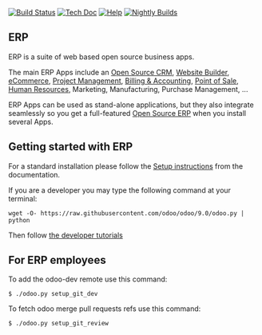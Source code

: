 [![Build Status](http://runbot.erp.com/runbot/badge/flat/1/9.0.svg)](http://runbot.erp.com/runbot)
[![Tech Doc](http://img.shields.io/badge/9.0-docs-8f8f8f.svg?style=flat)](http://www.erp.com/documentation/9.0)
[![Help](http://img.shields.io/badge/9.0-help-8f8f8f.svg?style=flat)](https://www.erp.com/forum/help-1)
[![Nightly Builds](http://img.shields.io/badge/9.0-nightly-8f8f8f.svg?style=flat)](http://nightly.erp.com/)

ERP
----

ERP is a suite of web based open source business apps.

The main ERP Apps include an <a href="https://www.erp.com/page/crm">Open Source CRM</a>, <a href="https://www.erp.com/page/website-builder">Website Builder</a>, <a href="https://www.erp.com/page/e-commerce">eCommerce</a>, <a href="https://www.erp.com/page/project-management">Project Management</a>, <a href="https://www.erp.com/page/accounting">Billing &amp; Accounting</a>, <a href="https://www.erp.com/page/point-of-sale">Point of Sale</a>, <a href="https://www.erp.com/page/employees">Human Resources</a>, Marketing, Manufacturing, Purchase Management, ...  

ERP Apps can be used as stand-alone applications, but they also integrate seamlessly so you get
a full-featured <a href="https://www.erp.com">Open Source ERP</a> when you install several Apps.


Getting started with ERP
-------------------------
For a standard installation please follow the <a href="https://www.erp.com/documentation/9.0/setup/install.html">Setup instructions</a>
from the documentation.

If you are a developer you may type the following command at your terminal:

    wget -O- https://raw.githubusercontent.com/odoo/odoo/9.0/odoo.py | python

Then follow <a href="https://www.erp.com/documentation/9.0/tutorials.html">the developer tutorials</a>


For ERP employees
------------------

To add the odoo-dev remote use this command:

    $ ./odoo.py setup_git_dev

To fetch odoo merge pull requests refs use this command:

    $ ./odoo.py setup_git_review

